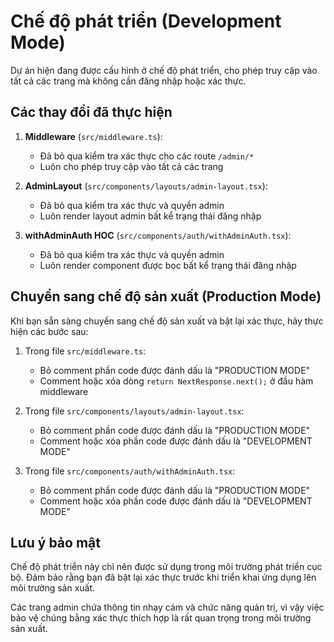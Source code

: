 # Chế độ phát triển (Development Mode)

Dự án hiện đang được cấu hình ở chế độ phát triển, cho phép truy cập vào tất cả các trang mà không cần đăng nhập hoặc xác thực.

## Các thay đổi đã thực hiện

1. **Middleware** (`src/middleware.ts`):
   - Đã bỏ qua kiểm tra xác thực cho các route `/admin/*`
   - Luôn cho phép truy cập vào tất cả các trang

2. **AdminLayout** (`src/components/layouts/admin-layout.tsx`):
   - Đã bỏ qua kiểm tra xác thực và quyền admin
   - Luôn render layout admin bất kể trạng thái đăng nhập

3. **withAdminAuth HOC** (`src/components/auth/withAdminAuth.tsx`):
   - Đã bỏ qua kiểm tra xác thực và quyền admin
   - Luôn render component được bọc bất kể trạng thái đăng nhập

## Chuyển sang chế độ sản xuất (Production Mode)

Khi bạn sẵn sàng chuyển sang chế độ sản xuất và bật lại xác thực, hãy thực hiện các bước sau:

1. Trong file `src/middleware.ts`:
   - Bỏ comment phần code được đánh dấu là "PRODUCTION MODE"
   - Comment hoặc xóa dòng `return NextResponse.next();` ở đầu hàm middleware

2. Trong file `src/components/layouts/admin-layout.tsx`:
   - Bỏ comment phần code được đánh dấu là "PRODUCTION MODE"
   - Comment hoặc xóa phần code được đánh dấu là "DEVELOPMENT MODE"

3. Trong file `src/components/auth/withAdminAuth.tsx`:
   - Bỏ comment phần code được đánh dấu là "PRODUCTION MODE"
   - Comment hoặc xóa phần code được đánh dấu là "DEVELOPMENT MODE"

## Lưu ý bảo mật

Chế độ phát triển này chỉ nên được sử dụng trong môi trường phát triển cục bộ. Đảm bảo rằng bạn đã bật lại xác thực trước khi triển khai ứng dụng lên môi trường sản xuất.

Các trang admin chứa thông tin nhạy cảm và chức năng quản trị, vì vậy việc bảo vệ chúng bằng xác thực thích hợp là rất quan trọng trong môi trường sản xuất.
